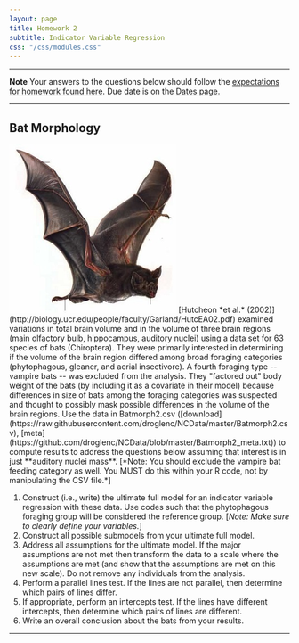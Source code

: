 ```yaml
---
layout: page
title: Homework 2
subtitle: Indicator Variable Regression
css: "/css/modules.css"
---
```


----

<div class="alert alert-warning">
  <strong>Note</strong> Your answers to the questions below should follow the <a href="../../resources/hwformat" target="_blank">expectations for homework found here</a>. Due date is on the <a href="../../resources/Dates-Current" target="_blank">Dates page.</a>
</div>

----

## Bat Morphology
<img src="../zimgs/bat.jpg" alt="Bat" class="img-right">
[Hutcheon *et al.* (2002)](http://biology.ucr.edu/people/faculty/Garland/HutcEA02.pdf) examined variations in total brain volume and in the volume of three brain regions (main olfactory bulb, hippocampus, auditory nuclei) using a data set for 63 species of bats (Chiroptera). They were primarily interested in determining if the volume of the brain region differed among broad foraging categories (phytophagous, gleaner, and aerial insectivore). A fourth foraging type -- vampire bats -- was excluded from the analysis. They "factored out" body weight of the bats (by including it as a covariate in their model) because differences in size of bats among the foraging categories was suspected and thought to possibly mask possible differences in the volume of the brain regions. Use the data in Batmorph2.csv ([download](https://raw.githubusercontent.com/droglenc/NCData/master/Batmorph2.csv), [meta](https://github.com/droglenc/NCData/blob/master/Batmorph2_meta.txt)) to compute results to address the questions below assuming that interest is in just **auditory nuclei mass**. [*Note: You should exclude the vampire bat feeding category as well. You MUST do this within your R code, not by manipulating the CSV file.*]

1. Construct (i.e., write) the ultimate full model for an indicator variable regression with these data.  Use codes such that the phytophagous foraging group will be considered the reference group. [*Note: Make sure to clearly define your variables.*]
1. Construct all possible submodels from your ultimate full model.
1. Address all assumptions for the ultimate model. If the major assumptions are not met then transform the data to a scale where the assumptions are met (and show that the assumptions are met on this new scale). Do not remove any individuals from the analysis.
1. Perform a parallel lines test.  If the lines are not parallel, then determine which pairs of lines differ.
1. If appropriate, perform an intercepts test.  If the lines have different intercepts, then determine which pairs of lines are different.
1. Write an overall conclusion about the bats from your results.

----
